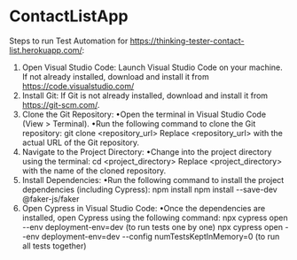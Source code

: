 # ContactListApp
Steps to run Test Automation for https://thinking-tester-contact-list.herokuapp.com/:
1. Open Visual Studio Code:
Launch Visual Studio Code on your machine.
If not already installed, download and install it from https://code.visualstudio.com/
2. Install Git:
If Git is not already installed, download and install it from https://git-scm.com/.
3. Clone the Git Repository:
•Open the terminal in Visual Studio Code (View > Terminal).
•Run the following command to clone the Git repository:
git clone <repository_url> 
Replace <repository_url> with the actual URL of the Git repository.
4. Navigate to the Project Directory:
•Change into the project directory using the terminal:
cd <project_directory> 
Replace <project_directory> with the name of the cloned repository.
5. Install Dependencies:
•Run the following command to install the project dependencies (including Cypress):
npm install 
npm install --save-dev @faker-js/faker
6. Open Cypress in Visual Studio Code:
•Once the dependencies are installed, open Cypress using the following command:
npx cypress open --env deployment-env=dev (to run tests one by one)
npx cypress open --env deployment-env=dev --config numTestsKeptInMemory=0 (to run all tests together)
